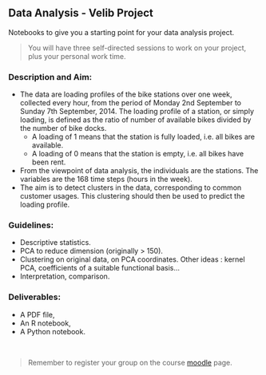## Data Analysis - Velib Project

Notebooks to give you a starting point for your data analysis project.

> You will have three self-directed sessions to work on your project, plus your personal work time.

### Description and Aim:
- The data are loading profiles of the bike stations over one week, collected every hour, from the period of Monday 2nd September to Sunday 7th September, 2014. The loading profile of a station, or simply loading, is defined as the ratio of number of available bikes divided by the number of bike docks.
    - A loading of 1 means that the station is fully loaded, i.e. all bikes are available.
    - A loading of 0 means that the station is empty, i.e. all bikes have been rent.
- From the viewpoint of data analysis, the individuals are the stations. The variables are the 168 time steps (hours in the week).
- The aim is to detect clusters in the data, corresponding to common customer usages. This clustering should then be used to predict the loading profile.


### Guidelines:
- Descriptive statistics.
- PCA to reduce dimension (originally > 150).
- Clustering on original data, on PCA coordinates. Other ideas : kernel PCA, coefficients of a suitable functional basis...
- Interpretation, comparison.


### Deliverables: 
- A PDF file,
- An R notebook,
- A Python notebook.

<br>

> Remember to register your group on the course [moodle](https://moodle.insa-toulouse.fr/course/view.php?id=1340&section=2) page.